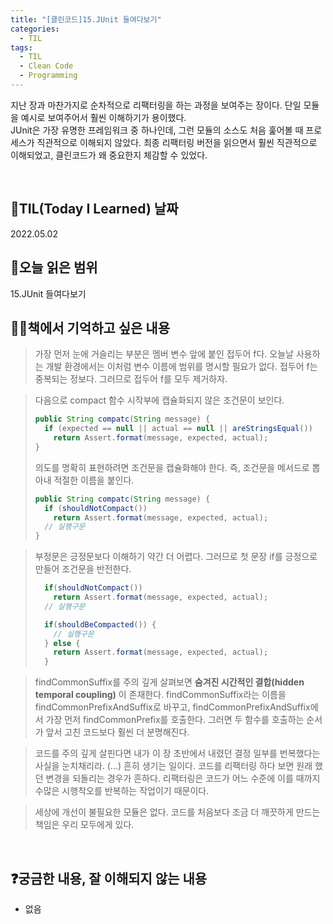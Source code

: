 ```yaml
---
title: "[클린코드]15.JUnit 들여다보기"
categories:
  - TIL
tags:
  - TIL
  - Clean Code
  - Programming
---
```


지난 장과 마찬가지로 순차적으로 리팩터링을 하는 과정을 보여주는 장이다. 단일 모듈을 예시로 보여주어서 훨씬 이해하기가 용이했다.  
JUnit은 가장 유명한 프레임워크 중 하나인데, 그런 모듈의 소스도 처음 훑어볼 때 프로세스가 직관적으로 이해되지 않았다. 최종 리팩터링 버전을 읽으면서 훨씬 직관적으로 이해되었고, 클린코드가 왜 중요한지 체감할 수 있었다.

<br />

## 📆TIL(Today I Learned) 날짜

2022.05.02

## 📑오늘 읽은 범위

15.JUnit 들여다보기

## ✍🏻책에서 기억하고 싶은 내용

> 가장 먼저 눈에 거슬리는 부분은 멤버 변수 앞에 붙인 접두어 f다. 오늘날 사용하는 개발 환경에서는 이처럼 변수 이름에 범위를 명시할 필요가 없다. 접두어 f는 중복되는 정보다. 그러므로 접두어 f를 모두 제거하자.

> 다음으로 compact 함수 시작부에 캡슐화되지 않은 조건문이 보인다.
>
> ```java
> public String compatc(String message) {
>   if (expected == null || actual == null || areStringsEqual())
>     return Assert.format(message, expected, actual);
> }
> ```
>
> 의도를 명확히 표현하려면 조건문을 캡슐화해야 한다. 즉, 조건문을 메서드로 뽑아내 적절한 이름을 붙인다.
>
> ```java
> public String compatc(String message) {
>   if (shouldNotCompact())
>     return Assert.format(message, expected, actual);
>   // 실행구문
> }
> ```

> 부정문은 긍정문보다 이해하기 약간 더 어렵다. 그러므로 첫 문장 if를 긍정으로 만들어 조건문을 반전한다.
>
> ```java
>   if(shouldNotCompact())
>     return Assert.format(message, expected, actual);
>   // 실행구문
> ```
>
> ```java
>   if(shouldBeCompacted()) {
>     // 실행구문
>   } else {
>     return Assert.format(message, expected, actual);
>   }
> ```

> findCommonSuffix를 주의 깊게 살펴보면 **숨겨진 시간적인 결합(hidden temporal coupling)** 이 존재한다.
> findCommonSuffix라는 이름을 findCommonPrefixAndSuffix로 바꾸고, findCommonPrefixAndSuffix에서 가장 먼저 findCommonPrefix를 호출한다. 그러면 두 함수를 호출하는 순서가 앞서 고친 코드보다 훨씬 더 분명해진다.

> 코드를 주의 깊게 살핀다면 내가 이 장 초반에서 내렸던 결정 일부를 번복했다는 사실을 눈치채리라. (...) 흔히 생기는 일이다. 코드를 리팩터링 하다 보면 원래 했던 변경을 되돌리는 경우가 흔하다. 리팩터링은 코드가 어느 수준에 이를 때까지 수많은 시행착오를 반복하는 작업이기 때문이다.

> 세상에 개선이 불필요한 모듈은 없다. 코드를 처음보다 조금 더 깨끗하게 만드는 책임은 우리 모두에게 있다.

<br />

## ❓궁금한 내용, 잘 이해되지 않는 내용

- 없음
